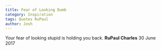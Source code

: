```yaml
---
title: Fear of Looking Dumb
category: Inspiration
tags: Quotes RuPaul
author: Josh
---
```


Your fear of looking stupid is holding you back.
**RuPaul Charles** 30 June 2017
